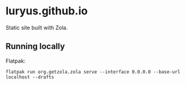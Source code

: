 # luryus.github.io

Static site built with Zola.

## Running locally

Flatpak:
```
flatpak run org.getzola.zola serve --interface 0.0.0.0 --base-url localhost --drafts 
```


